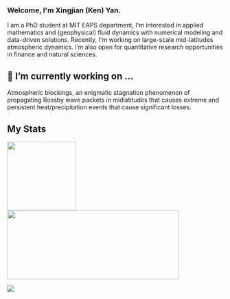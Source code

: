 ### Welcome, I'm Xingjian (Ken) Yan.
I am a PhD student at MIT EAPS department, I'm interested in applied mathematics and (geophysical) fluid dynamics with numerical modeling and data-driven solutions. Recently, I'm working on large-scale mid-latitudes atmospheric dynamics. I’m also open for quantitative research opportunities in finance and natural sciences.

## 🔭 I’m currently working on ...
Atmospheric blockings, an enigmatic stagnation phenomenon of propagating Rossby wave packets in midlatitudes that causes extreme and persistent heat/precipitation events that cause significant losses.

## My Stats
<!-- https://github.com/anuraghazra/github-readme-stats/blob/master/docs/readme_cn.md -->
<a href="https://github.com/anuraghazra/github-readme-stats">
  <img height="160px" align="center" src="https://github-readme-stats.vercel.app/api?username=yanxingjianken&count_private=true&theme=dracula&show_icons=true" />
</a>
<a href="https://github.com/anuraghazra/github-readme-stats">
  <img height="160px" width="400px" align="center" src="https://github-readme-stats.vercel.app/api/top-langs/?username=yanxingjianken&layout=compact&theme=dracula&show_icons=true" />
</a>


<!--
**yanxingjianken/yanxingjianken** is a ✨ _special_ ✨ repository because its `README.md` (this file) appears on your GitHub profile.

Here are some ideas to get you started:

- 🔭 I’m currently working on ...
- 🌱 I’m currently learning ...
- 👯 I’m looking to collaborate on ...
- 🤔 I’m looking for help with ...
- 💬 Ask me about ...
- 📫 How to reach me: ...
- 😄 Pronouns: ...
- ⚡ Fun fact: ...
-->

![](https://komarev.com/ghpvc/?username=yanxingjianken)

